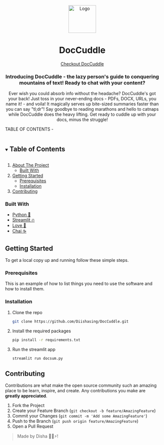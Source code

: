 </span>


<br />
<p align="center">
  <a href="https://github.com/kanitmann/hackathon_readme_template">
    <img src="https://em-content.zobj.net/source/microsoft/379/robot_1f916.png" alt="Logo" width="90" height="90">
  </a> 

  <h1 align="center">DocCuddle</h1>
  <p align = "center"> <a href="https://chat-with-doccuddle.streamlit.app/">Checkout DocCuddle</a></p>
  <h3 align="center">Introducing DocCuddle - the lazy person's guide to conquering mountains of text! Ready to chat with your content?</h3>


  <p align="center">
    Ever wish you could absorb info without the headache? DocCuddle's got your back! Just toss in your never-ending docs - PDFs, DOCX, URLs, you name it! - and voila! It magically serves up bite-sized summaries faster than you can say "tl;dr"! Say goodbye to reading marathons and hello to catnaps while DocCuddle does the heavy lifting. Get ready to cuddle up with your docs, minus the struggle!
</p>

TABLE OF CONTENTS -
<details open="open">
  <summary><h2 style="display: inline-block">Table of Contents</h2></summary>
  <ol>
    <li>
      <a href="#about-the-project">About The Project</a>
      <ul>
        <li><a href="#built-with">Built With</a></li>
      </ul>
    </li>
    <li>
      <a href="#getting-started">Getting Started</a>
      <ul>
        <li><a href="#prerequisites">Prerequisites</a></li>
        <li><a href="#installation">Installation</a></li>
      </ul>
    </li>
    <li><a href="#contributing">Contributing</a></li>
  </ol>
</details>

<!-- ABOUT THE PROJECT 

## About The Project

[![Product Name Screen Shot][product-screenshot]](https://chat-with-doccuddle.streamlit.app/) -->

### Built With

- [Python 🐍](https://www.python.org/)
- [Streamlit 🔥](https://streamlit.io/)
- [Love 💝](https://en.wikipedia.org/wiki/Love)
- [Chai ☕](https://en.wikipedia.org/wiki/Masala_chai)


<!-- GETTING STARTED -->

## Getting Started

To get a local copy up and running follow these simple steps.

### Prerequisites

This is an example of how to list things you need to use the software and how to install them.

### Installation

1. Clone the repo
   ```sh
   git clone https://github.com/Diishasing/DocCuddle.git
   ```
2. Install the required packages
   ```sh
   pip install -r requirements.txt
   ```
2. Run the streamlit app
   ```sh
   streamlit run docsum.py
   ```
   
<!-- USAGE EXAMPLES

## Usage

Use this space to show useful examples of how a project can be used. Additional screenshots, code examples and demos work well in this space. You may also link to more resources.

_For more examples, please refer to the [Documentation](https://example.com)_ -->

<!-- ROADMAP -->

<!--## Roadmap

See the [open issues](https://github.com/kanitmann/hackathon_readme_template/issues) for a list of proposed features (and known issues).

 CONTRIBUTING -->

## Contributing

Contributions are what make the open source community such an amazing place to be learn, inspire, and create. Any contributions you make are **greatly appreciated**.

1. Fork the Project
2. Create your Feature Branch (`git checkout -b feature/AmazingFeature`)
3. Commit your Changes (`git commit -m 'Add some AmazingFeature'`)
4. Push to the Branch (`git push origin feature/AmazingFeature`)
5. Open a Pull Request

> Made by Disha 🙋‍♀️⚡!


<!-- MARKDOWN LINKS & IMAGES -->
<!-- https://www.markdownguide.org/basic-syntax/#reference-style-links -->

[product-screenshot]: (images/screenshot.png)
